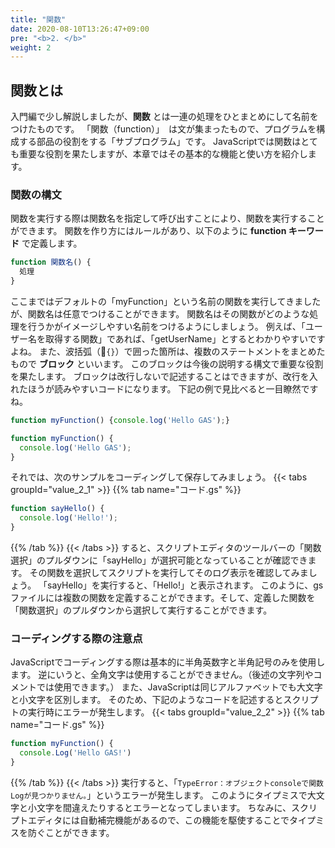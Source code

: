```yaml
---
title: "関数"
date: 2020-08-10T13:26:47+09:00
pre: "<b>2. </b>"
weight: 2
---
```


## 関数とは
入門編で少し解説しましたが、**関数** とは一連の処理をひとまとめにして名前をつけたものです。
「関数（function）」　は文が集まったもので、プログラムを構成する部品の役割をする「サブプログラム」です。
JavaScriptでは関数はとても重要な役割を果たしますが、本章ではその基本的な機能と使い方を紹介します。

### 関数の構文
関数を実行する際は関数名を指定して呼び出すことにより、関数を実行することができます。
関数を作り方にはルールがあり、以下のように **function キーワード** で定義します。
```js
function 関数名() {
  処理
}
```
ここまではデフォルトの「myFunction」という名前の関数を実行してきましたが、関数名は任意でつけることができます。
関数名はその関数がどのような処理を行うかがイメージしやすい名前をつけるようにしましょう。
例えば、「ユーザー名を取得する関数」であれば、「getUserName」とするとわかりやすいですよね。
また、波括弧（`{}`）で囲った箇所は、複数のステートメントをまとめたもので **ブロック** といいます。
このブロックは今後の説明する構文で重要な役割を果たします。
ブロックは改行しないで記述することはできますが、改行を入れたほうが読みやすいコードになります。
下記の例で見比べると一目瞭然ですね。
```js
function myFunction() {console.log('Hello GAS');}
```
```js
function myFunction() {
  console.log('Hello GAS');
}
```
それでは、次のサンプルをコーディングして保存してみましょう。
{{< tabs groupId="value_2_1" >}}
{{% tab name="コード.gs" %}}
```js
function sayHello() {
  console.log('Hello!');
}
```
{{% /tab %}}
{{< /tabs >}}
すると、スクリプトエディタのツールバーの「関数選択」のプルダウンに「sayHello」が選択可能となっていることが確認できます。
その関数を選択してスクリプトを実行してそのログ表示を確認してみましょう。
「sayHello」を実行すると、「Hello!」と表示されます。
このように、gsファイルには複数の関数を定義することができます。そして、定義した関数を「関数選択」のプルダウンから選択して実行することができます。

### コーディングする際の注意点
JavaScriptでコーディングする際は基本的に半角英数字と半角記号のみを使用します。
逆にいうと、全角文字は使用することができません。（後述の文字列やコメントでは使用できます。）
また、JavaScriptは同じアルファベットでも大文字と小文字を区別します。
そのため、下記のようなコードを記述するとスクリプトの実行時にエラーが発生します。
{{< tabs groupId="value_2_2" >}}
{{% tab name="コード.gs" %}}
```js
function myFunction() {
  console.Log('Hello GAS!')
}
```
{{% /tab %}}
{{< /tabs >}}
実行すると、「`TypeError：オブジェクトconsoleで関数Logが見つかりません。`」というエラーが発生します。
このようにタイプミスで大文字と小文字を間違えたりするとエラーとなってしまいます。
ちなみに、スクリプトエディタには自動補完機能があるので、この機能を駆使することでタイプミスを防ぐことができます。
